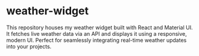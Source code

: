 # weather-widget
This repository houses my weather widget built with React and Material UI. It fetches live weather data via an API and displays it using a responsive, modern UI. Perfect for seamlessly integrating real-time weather updates into your projects.

